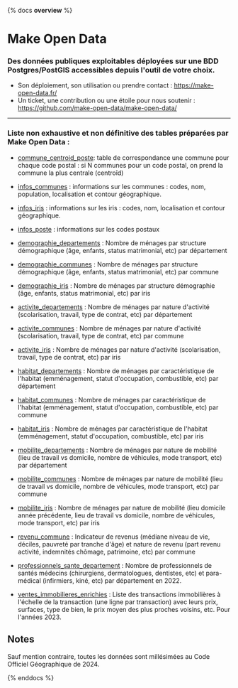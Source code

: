 {% docs __overview__ %}
# Make Open Data 

### Des données publiques exploitables déployées sur une BDD Postgres/PostGIS accessibles depuis l'outil de votre choix.

- Son déploiement, son utilisation ou prendre contact : https://make-open-data.fr/ 
- Un ticket, une contribution ou une étoile pour nous soutenir : https://github.com/make-open-data/make-open-data/  

---
### Liste non exhaustive et non définitive des tables préparées par Make Open Data : 


- [commune_centroid_poste](/#!/model/model.makeopendata.commune_centroid_poste): table de correspondance une commune pour chaque code postal : si N communes pour un code postal, on prend la commune la plus centrale (centroîd)
- [infos_communes](/#!/model/model.makeopendata.infos_communes) : informations sur les communes : codes, nom, population, localisation et contour géographique.
- [infos_iris](/#!/model/model.makeopendata.infos_iris) : informations sur les iris : codes, nom, localisation et contour géographique.
- [infos_poste](/#!/model/model.makeopendata.infos_poste) : informations sur les codes postaux


- [demographie_departements](/#!/model/model.makeopendata.demographie_departements) : Nombre de ménages par structure démographique (âge, enfants, status matrimonial, etc) par département
- [demographie_communes](/#!/model/model.makeopendata.demographie_communes) : Nombre de ménages par structure démographique (âge, enfants, status matrimonial, etc) par commune
- [demographie_iris](/#!/model/model.makeopendata.demographie_iris) : Nombre de ménages par structure démographie (âge, enfants, status matrimonial, etc) par iris


- [activite_departements](/#!/model/model.makeopendata.activite_departements) : Nombre de ménages par nature d'activité (scolarisation, travail, type de contrat, etc) par département
- [activite_communes](/#!/model/model.makeopendata.activite_communes) : Nombre de ménages par nature d'activité (scolarisation, travail, type de contrat, etc) par commune
- [activite_iris](/#!/model/model.makeopendata.activite_iris) : Nombre de ménages par nature d'activité (scolarisation, travail, type de contrat, etc) par iris


- [habitat_departements](/#!/model/model.makeopendata.habitat_departements) : Nombre de ménages par caractéristique de l'habitat (emménagement, statut d'occupation, combustible, etc) par département
- [habitat_communes](/#!/model/model.makeopendata.habitat_communes) : Nombre de ménages par caractéristique de l'habitat (emménagement, statut d'occupation, combustible, etc) par commune
- [habitat_iris](/#!/model/model.makeopendata.habitat_iris) : Nombre de ménages par caractéristique de l'habitat (emménagement, statut d'occupation, combustible, etc) par iris


- [mobilite_departements](/#!/model/model.makeopendata.mobilite_departements) : Nombre de ménages par nature de mobilité (lieu de travail vs domicile, nombre de véhicules, mode transport, etc) par département
- [mobilite_communes](/#!/model/model.makeopendata.mobilite_communes) : Nombre de ménages par nature de mobilité (lieu de travail vs domicile, nombre de véhicules, mode transport, etc) par commune
- [mobilite_iris](/#!/model/model.makeopendata.mobilite_iris) : Nombre de ménages par nature de mobilité (lieu domicile année précédente, lieu de travail vs domicile, nombre de véhicules, mode transport, etc) par iris


- [revenu_commune](/#!/model/model.makeopendata.revenu_commune) : Indicateur de revenus (médiane niveau de vie, déciles, pauvreté par tranche d'âge) et nature de revenu (part revenu activité, indemnités chômage, patrimoine, etc) par commune


- [professionnels_sante_departement](/#!/model/model.makeopendata.professionnels_sante_departement) : Nombre de professionnels de santés médecins (chirurgiens, dermatologues, dentistes, etc) et para-médical (infirmiers, kiné, etc) par département en 2022.


- [ventes_immobilieres_enrichies](/#!/model/model.makeopendata.ventes_immobilieres_enrichies) : Liste des transactions immobilières à l'échelle de la transaction (une ligne par transaction) avec leurs prix, surfaces, type de bien, le prix moyen des plus proches voisins, etc. Pour l'années 2023.


## Notes 

Sauf mention contraire, toutes les données sont millésimées au Code Officiel Géographique de 2024.


{% enddocs %}